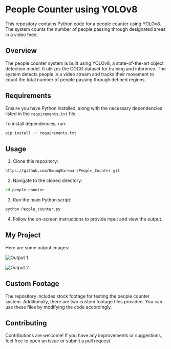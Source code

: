 # People Counter using YOLOv8

This repository contains Python code for a people counter using YOLOv8. The system counts the number of people passing through designated areas in a video feed.

## Overview

The people counter system is built using YOLOv8, a state-of-the-art object detection model. It utilizes the COCO dataset for training and inference. The system detects people in a video stream and tracks their movement to count the total number of people passing through defined regions.

## Requirements

Ensure you have Python installed, along with the necessary dependencies listed in the `requirements.txt` file.

To install dependencies, run:

```bash
pip install -r requirements.txt
```

## Usage

1. Clone this repository:

```bash
https://github.com/UmangBarewar/People_Counter.git
```

2. Navigate to the cloned directory:

```bash
cd people-counter
```

3. Run the main Python script:

```bash
python People_counter.py
```

4. Follow the on-screen instructions to provide input and view the output.
## My Project

Here are some output images:

![Output 1](Output1.jpg)

![Output 2](Output2.jpg)

## Custom Footage

The repository includes stock footage for testing the people counter system. Additionally, there are two custom footage files provided. You can use these files by modifying the code accordingly.

## Contributing

Contributions are welcome! If you have any improvements or suggestions, feel free to open an issue or submit a pull request.





